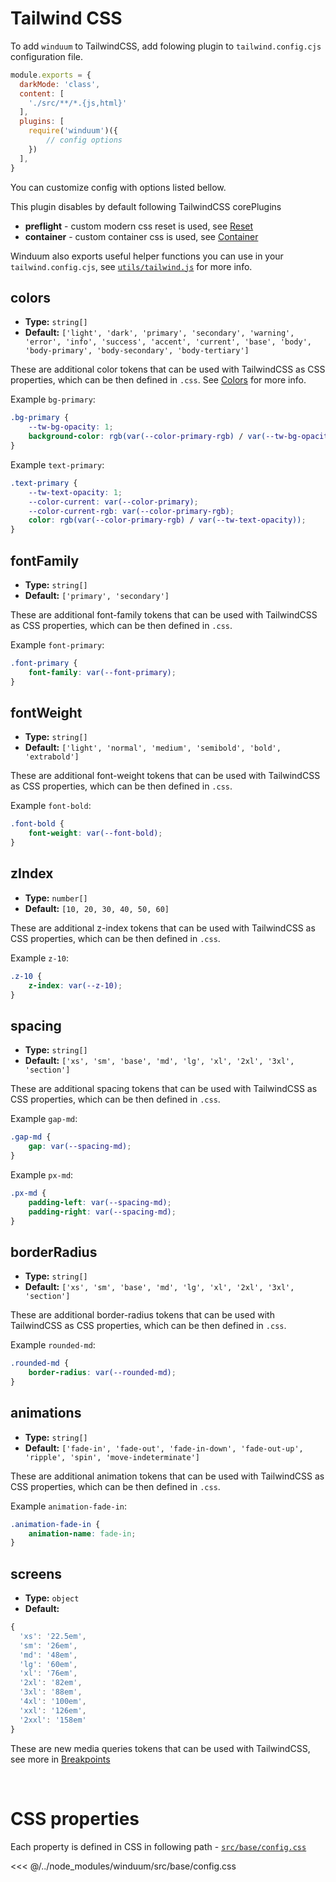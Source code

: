 # Tailwind CSS

To add `winduum` to TailwindCSS, add folowing plugin to `tailwind.config.cjs` configuration file.

```js
module.exports = {
  darkMode: 'class',
  content: [
    './src/**/*.{js,html}'
  ],
  plugins: [
    require('winduum')({
        // config options
    })
  ],
}
```

You can customize config with options listed bellow.

This plugin disables by default following TailwindCSS corePlugins

* **preflight** - custom modern css reset is used, see [Reset](layout/reset)
* **container** - custom container css is used, see [Container](layout/container)

Winduum also exports useful helper functions you can use in your `tailwind.config.cjs`, see [`utils/tailwind.js`](https://github.com/winduum/winduum/blob/main/utils/tailwind.js) for more info.

## colors
* **Type:** `string[]`
* **Default:** `['light', 'dark', 'primary', 'secondary', 'warning', 'error', 'info', 'success', 'accent', 'current', 'base', 'body', 'body-primary', 'body-secondary', 'body-tertiary']`

These are additional color tokens that can be used with TailwindCSS as CSS properties, which can be then defined in `.css`. See [Colors](colors) for more info.

Example `bg-primary`:
```css
.bg-primary {
    --tw-bg-opacity: 1;
    background-color: rgb(var(--color-primary-rgb) / var(--tw-bg-opacity));
}
```

Example `text-primary`:
```css
.text-primary {
    --tw-text-opacity: 1;
    --color-current: var(--color-primary);
    --color-current-rgb: var(--color-primary-rgb);
    color: rgb(var(--color-primary-rgb) / var(--tw-text-opacity));
}
```

## fontFamily
* **Type:** `string[]`
* **Default:** `['primary', 'secondary']`

These are additional font-family tokens that can be used with TailwindCSS as CSS properties, which can be then defined in `.css`.

Example `font-primary`:
```css
.font-primary {
    font-family: var(--font-primary);
}
```

## fontWeight
* **Type:** `string[]`
* **Default:** `['light', 'normal', 'medium', 'semibold', 'bold', 'extrabold']`

These are additional font-weight tokens that can be used with TailwindCSS as CSS properties, which can be then defined in `.css`.

Example `font-bold`:
```css
.font-bold {
    font-weight: var(--font-bold);
}
```

## zIndex
* **Type:** `number[]`
* **Default:** `[10, 20, 30, 40, 50, 60]`

These are additional z-index tokens that can be used with TailwindCSS as CSS properties, which can be then defined in `.css`.

Example `z-10`:
```css
.z-10 {
    z-index: var(--z-10);
}
```

## spacing
* **Type:** `string[]`
* **Default:** `['xs', 'sm', 'base', 'md', 'lg', 'xl', '2xl', '3xl', 'section']`

These are additional spacing tokens that can be used with TailwindCSS as CSS properties, which can be then defined in `.css`.

Example `gap-md`:
```css
.gap-md {
    gap: var(--spacing-md);
}
```

Example `px-md`:
```css
.px-md {
    padding-left: var(--spacing-md);
    padding-right: var(--spacing-md);
}
```

## borderRadius
* **Type:** `string[]`
* **Default:** `['xs', 'sm', 'base', 'md', 'lg', 'xl', '2xl', '3xl', 'section']`

These are additional border-radius tokens that can be used with TailwindCSS as CSS properties, which can be then defined in `.css`.

Example `rounded-md`:
```css
.rounded-md {
    border-radius: var(--rounded-md);
}
```

## animations
* **Type:** `string[]`
* **Default:** `['fade-in', 'fade-out', 'fade-in-down', 'fade-out-up', 'ripple', 'spin', 'move-indeterminate']`

These are additional animation tokens that can be used with TailwindCSS as CSS properties, which can be then defined in `.css`.

Example `animation-fade-in`:
```css
.animation-fade-in {
    animation-name: fade-in;
}
```

## screens
* **Type:** `object`
* **Default:** 
```js
{
  'xs': '22.5em',
  'sm': '26em',
  'md': '48em',
  'lg': '60em',
  'xl': '76em',
  '2xl': '82em',
  '3xl': '88em',
  '4xl': '100em',
  'xxl': '126em',
  '2xxl': '158em'
}
```

These are new media queries tokens that can be used with TailwindCSS, see more in [Breakpoints](layout/breakpoints)

<br>

# CSS properties

Each property is defined in CSS in following path - [`src/base/config.css`](https://github.com/winduum/winduum/blob/main/src/base/config.css)

<<< @/../node_modules/winduum/src/base/config.css
